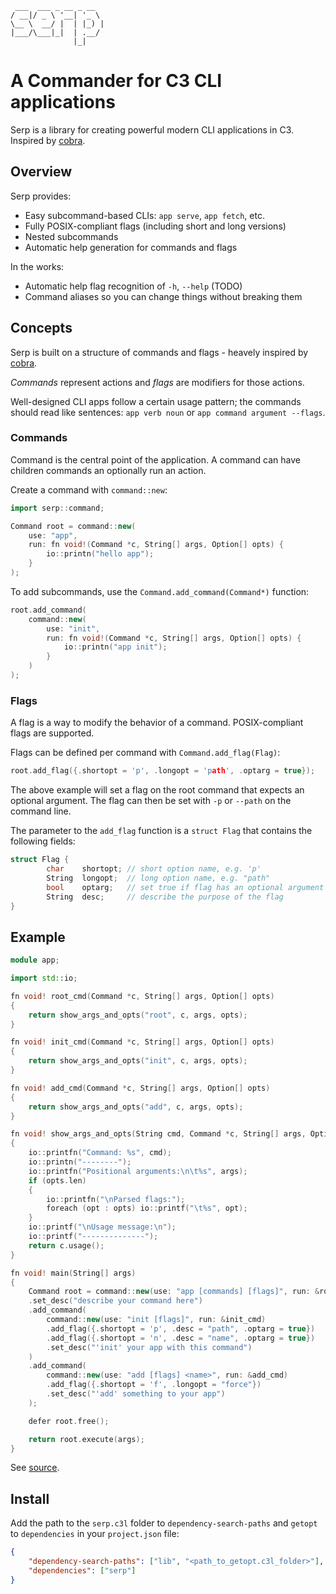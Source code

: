 ```
 ___  ___ _ __ _ __
/ __|/ _ \ '__| '_ \
\__ \  __/ |  | |_) |
|___/\___|_|  | .__/
              |_|
```

# A Commander for C3 CLI applications

Serp is a library for creating powerful modern CLI applications in C3.
Inspired by [cobra](http://github.com/spf13/cobra).


## Overview

Serp provides:
- Easy subcommand-based CLIs: `app serve`, `app fetch`, etc.
- Fully POSIX-compliant flags (including short and long versions)
- Nested subcommands
- Automatic help generation for commands and flags

In the works:
- Automatic help flag recognition of `-h`, `--help` (TODO)
- Command aliases so you can change things without breaking them


## Concepts

Serp is built on a structure of commands and flags - heavely inspired by
[cobra](http://github.com/spf13/cobra).

*Commands* represent actions and *flags* are modifiers for those actions.

Well-designed CLI apps follow a certain usage pattern; the commands should 
read like sentences: `app verb noun` or `app command argument
--flags`.


### Commands

Command is the central point of the application.
A command can have children commands an optionally run an action.

Create a command with `command::new`:

```cpp
import serp::command;

Command root = command::new(
    use: "app",
    run: fn void!(Command *c, String[] args, Option[] opts) {
        io::printn("hello app");
    }
);

```

To add subcommands, use the `Command.add_command(Command*)` function:

```cpp
root.add_command(
    command::new(
        use: "init",
        run: fn void!(Command *c, String[] args, Option[] opts) {
            io::printn("app init");
        }
    )
);

```

### Flags

A flag is a way to modify the behavior of a command. POSIX-compliant flags are
supported.

Flags can be defined per command with `Command.add_flag(Flag)`:

```cpp
root.add_flag({.shortopt = 'p', .longopt = 'path', .optarg = true});
```
The above example will set a flag on the root command that expects an optional
argument. The flag can then be set with `-p` or `--path` on the command line.

The parameter to the `add_flag` function is a `struct Flag` that
contains the following fields:
```cpp
struct Flag {
        char    shortopt; // short option name, e.g. 'p'
        String  longopt;  // long option name, e.g. "path"
        bool    optarg;   // set true if flag has an optional argument
        String  desc;     // describe the purpose of the flag
}

```

## Example

```cpp
module app;

import std::io;

fn void! root_cmd(Command *c, String[] args, Option[] opts)
{
	return show_args_and_opts("root", c, args, opts);
}

fn void! init_cmd(Command *c, String[] args, Option[] opts)
{
	return show_args_and_opts("init", c, args, opts);
}

fn void! add_cmd(Command *c, String[] args, Option[] opts)
{
	return show_args_and_opts("add", c, args, opts);
}

fn void! show_args_and_opts(String cmd, Command *c, String[] args, Option[] opts)
{
	io::printfn("Command: %s", cmd);
	io::printn("--------");
	io::printfn("Positional arguments:\n\t%s", args);
	if (opts.len)
	{
		io::printfn("\nParsed flags:");
		foreach (opt : opts) io::printf("\t%s", opt);
	}
	io::printf("\nUsage message:\n");
	io::printf("--------------");
	return c.usage();
}

fn void! main(String[] args)
{
	Command root = command::new(use: "app [commands] [flags]", run: &root_cmd)
	.set_desc("describe your command here")
	.add_command(
		command::new(use: "init [flags]", run: &init_cmd)
		.add_flag({.shortopt = 'p', .desc = "path", .optarg = true})
		.add_flag({.shortopt = 'n', .desc = "name", .optarg = true})
		.set_desc("'init' your app with this command")
	)
	.add_command(
		command::new(use: "add [flags] <name>", run: &add_cmd)
		.add_flag({.shortopt = 'f', .longopt = "force"})
		.set_desc("'add' something to your app")
	);

	defer root.free();

	return root.execute(args);
}
```

See [source](src/serp/serp.c3).

## Install

Add the path to the `serp.c3l` folder to `dependency-search-paths` and
`getopt` to `dependencies` in your `project.json` file:

```json
{
    "dependency-search-paths": ["lib", "<path_to_getopt.c3l_folder>"],
    "dependencies": ["serp"]
}
```
